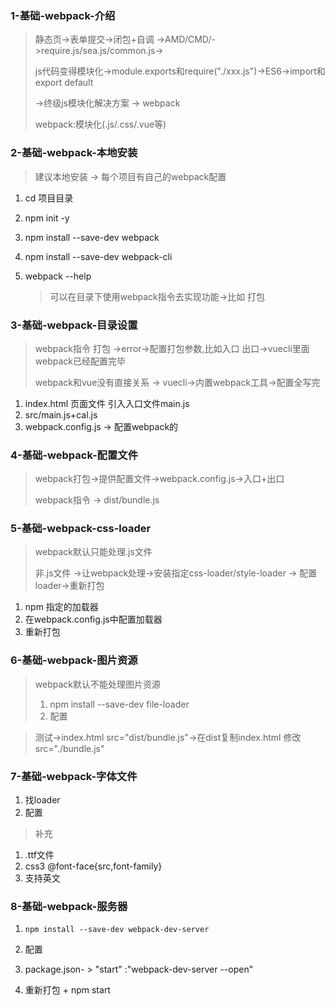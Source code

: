 ### 1-基础-webpack-介绍

> 静态页->表单提交->闭包+自调 ->AMD/CMD/->require.js/sea.js/common.js->
>
> js代码变得模块化->module.exports和require("./xxx.js")->ES6->import和export default
>
> ->终级js模块化解决方案 -> webpack
>
> webpack:模块化(.js/.css/.vue等)
>
> 

### 2-基础-webpack-本地安装

> 建议本地安装 -> 每个项目有自己的webpack配置

1. cd 项目目录

2. npm init -y

3.  npm install --save-dev webpack

4.  npm install --save-dev webpack-cli

5. webpack --help

   > 可以在目录下使用webpack指令去实现功能->比如 打包 


### 3-基础-webpack-目录设置

> webpack指令 打包 ->error->配置打包参数,比如入口 出口->vuecli里面webpack已经配置完毕
>
> webpack和vue没有直接关系 -> vuecli->内置webpack工具->配置全写完

1. index.html 页面文件 引入入口文件main.js
2. src/main.js+cal.js
3. webpack.config.js -> 配置webpack的

### 4-基础-webpack-配置文件

> webpack打包->提供配置文件->webpack.config.js->入口+出口
>
> webpack指令 -> dist/bundle.js

### 5-基础-webpack-css-loader

> webpack默认只能处理.js文件
>
> 非.js文件 ->让webpack处理->安装指定css-loader/style-loader -> 配置loader->重新打包

1. npm 指定的加载器 
2. 在webpack.config.js中配置加载器
3. 重新打包

### 6-基础-webpack-图片资源

> webpack默认不能处理图片资源
>
> 1. npm install --save-dev file-loader
> 2. 配置

> 测试->index.html src="dist/bundle.js"->在dist复制index.html 修改src="./bundle.js"



### 7-基础-webpack-字体文件

1. 找loader
2. 配置

> 补充

1. .ttf文件
2. css3 @font-face{src,font-family} 
3. 支持英文


### 8-基础-webpack-服务器

1. ```
   npm install --save-dev webpack-dev-server
   ```

2. 配置

3. package.json- > "start" :"webpack-dev-server --open"

4. 重新打包  + npm start